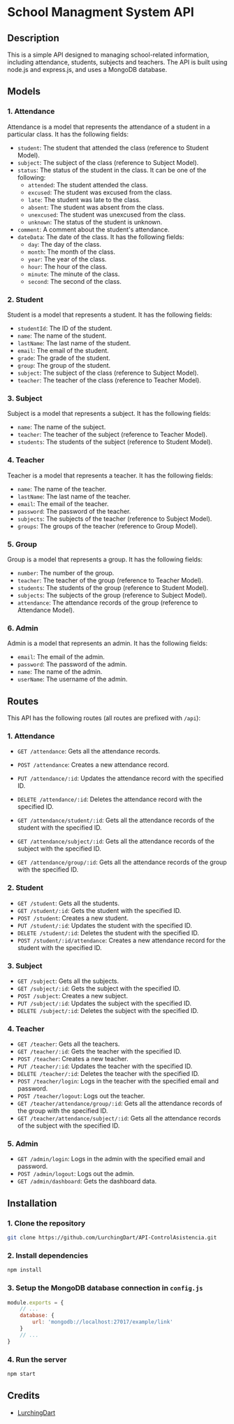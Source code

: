# School Managment System API

## Description
This is a simple API designed to managing school-related information, including attendance, students, subjects and teachers. The API is built using node.js and express.js, and uses a MongoDB database.

## Models

### 1. Attendance
Attendance is a model that represents the attendance of a student in a particular class. It has the following fields:
- `student`: The student that attended the class (reference to Student Model).
- `subject`: The subject of the class (reference to Subject Model).
- `status`: The status of the student in the class. It can be one of the following:
    - `attended`: The student attended the class.
    - `excused`: The student was excused from the class.
    - `late`: The student was late to the class.
    - `absent`: The student was absent from the class.
    - `unexcused`: The student was unexcused from the class.
    - `unknown`: The status of the student is unknown.
- `comment`: A comment about the student's attendance.
- `dateData`: The date of the class. It has the following fields:
    - `day`: The day of the class.
    - `month`: The month of the class.
    - `year`: The year of the class.
    - `hour`: The hour of the class.
    - `minute`: The minute of the class.
    - `second`: The second of the class.

### 2. Student
Student is a model that represents a student. It has the following fields:
- `studentId`: The ID of the student.
- `name`: The name of the student.
- `lastName`: The last name of the student.
- `email`: The email of the student.
- `grade`: The grade of the student.
- `group`: The group of the student.
- `subject`: The subject of the class (reference to Subject Model).
- `teacher`: The teacher of the class (reference to Teacher Model).

### 3. Subject
Subject is a model that represents a subject. It has the following fields:
- `name`: The name of the subject.
- `teacher`: The teacher of the subject (reference to Teacher Model).
- `students`: The students of the subject (reference to Student Model).

### 4. Teacher
Teacher is a model that represents a teacher. It has the following fields:
- `name`: The name of the teacher.
- `lastName`: The last name of the teacher.
- `email`: The email of the teacher.
- `password`: The password of the teacher.
- `subjects`: The subjects of the teacher (reference to Subject Model).
- `groups`: The groups of the teacher (reference to Group Model).

### 5. Group
Group is a model that represents a group. It has the following fields:
- `number`: The number of the group.
- `teacher`: The teacher of the group (reference to Teacher Model).
- `students`: The students of the group (reference to Student Model).
- `subjects`: The subjects of the group (reference to Subject Model).
- `attendance`: The attendance records of the group (reference to Attendance Model).

### 6. Admin
Admin is a model that represents an admin. It has the following fields:
- `email`: The email of the admin.
- `password`: The password of the admin.
- `name`: The name of the admin.
- `userName`: The username of the admin.

## Routes
This API has the following routes (all routes are prefixed with `/api`):

### 1. Attendance
- `GET /attendance`: Gets all the attendance records.
- `POST /attendance`: Creates a new attendance record.
- `PUT /attendance/:id`: Updates the attendance record with the specified ID.
- `DELETE /attendance/:id`: Deletes the attendance record with the specified ID.
- `GET /attendance/student/:id`: Gets all the attendance records of the student with the specified ID.
- `GET /attendance/subject/:id`: Gets all the attendance records of the subject with the specified ID.

- `GET /attendance/group/:id`: Gets all the attendance records of the group with the specified ID.

### 2. Student
- `GET /student`: Gets all the students.
- `GET /student/:id`: Gets the student with the specified ID.
- `POST /student`: Creates a new student.
- `PUT /student/:id`: Updates the student with the specified ID.
- `DELETE /student/:id`: Deletes the student with the specified ID.
- `POST /student/:id/attendance`: Creates a new attendance record for the student with the specified ID.

### 3. Subject
- `GET /subject`: Gets all the subjects.
- `GET /subject/:id`: Gets the subject with the specified ID.
- `POST /subject`: Creates a new subject.
- `PUT /subject/:id`: Updates the subject with the specified ID.
- `DELETE /subject/:id`: Deletes the subject with the specified ID.

### 4. Teacher
- `GET /teacher`: Gets all the teachers.
- `GET /teacher/:id`: Gets the teacher with the specified ID.
- `POST /teacher`: Creates a new teacher.
- `PUT /teacher/:id`: Updates the teacher with the specified ID.
- `DELETE /teacher/:id`: Deletes the teacher with the specified ID.
- `POST /teacher/login`: Logs in the teacher with the specified email and password.
- `POST /teacher/logout`: Logs out the teacher.
- `GET /teacher/attendance/group/:id`: Gets all the attendance records of the group with the specified ID.
- `GET /teacher/attendance/subject/:id`: Gets all the attendance records of the subject with the specified ID.

### 5. Admin
- `GET /admin/login`: Logs in the admin with the specified email and password.
- `POST /admin/logout`: Logs out the admin.
- `GET /admin/dashboard`: Gets the dashboard data.

## Installation

### 1. Clone the repository
```bash
git clone https://github.com/LurchingDart/API-ControlAsistencia.git
```
### 2. Install dependencies
```bash
npm install
```
### 3. Setup the MongoDB database connection in `config.js`
```javascript
module.exports = {
    // ...
    database: {
        url: 'mongodb://localhost:27017/example/link'
    }
    // ...
}
```
### 4. Run the server
```bash
npm start
```

## Credits
- [LurchingDart](https://github.com/LurchingDart)